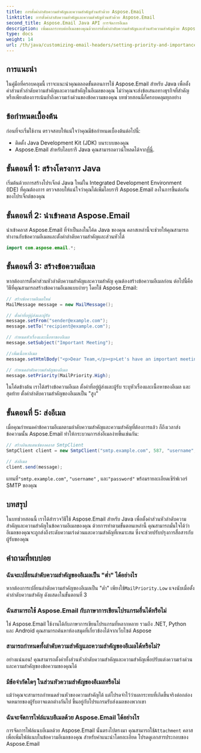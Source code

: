 ```yaml
---
title: การตั้งค่าลำดับความสำคัญและความสำคัญส่วนหัวด้วย Aspose.Email
linktitle: การตั้งค่าลำดับความสำคัญและความสำคัญส่วนหัวด้วย Aspose.Email
second_title: Aspose.Email Java API การจัดการอีเมล
description: เพิ่มผลกระทบต่ออีเมลของคุณด้วยการตั้งค่าลำดับความสำคัญและส่วนหัวความสำคัญด้วย Aspose.Email สำหรับ Java เรียนรู้วิธีการในคำแนะนำทีละขั้นตอนนี้
type: docs
weight: 14
url: /th/java/customizing-email-headers/setting-priority-and-importance-headers/
---
```


## การแนะนำ

ในคู่มือที่ครอบคลุมนี้ เราจะแนะนำคุณตลอดขั้นตอนการใช้ Aspose.Email สำหรับ Java เพื่อตั้งค่าส่วนหัวลำดับความสำคัญและความสำคัญในอีเมลของคุณ ไม่ว่าคุณจะส่งข้อเสนอทางธุรกิจที่สำคัญหรือเพียงต้องการเน้นย้ำถึงความเร่งด่วนของข้อความของคุณ บทช่วยสอนนี้ก็ครอบคลุมทุกอย่าง

## ข้อกำหนดเบื้องต้น

ก่อนที่จะเริ่มใช้งาน ตรวจสอบให้แน่ใจว่าคุณมีข้อกำหนดเบื้องต้นต่อไปนี้:

- ติดตั้ง Java Development Kit (JDK) บนระบบของคุณ
-  Aspose.Email สำหรับไลบรารี Java คุณสามารถดาวน์โหลดได้จาก[ที่นี่](https://releases.aspose.com/email/java/).

## ขั้นตอนที่ 1: สร้างโครงการ Java

เริ่มต้นด้วยการสร้างโปรเจ็กต์ Java ใหม่ใน Integrated Development Environment (IDE) ที่คุณต้องการ ตรวจสอบให้แน่ใจว่าคุณได้เพิ่มไลบรารี Aspose.Email ลงในการขึ้นต่อกันของโปรเจ็กต์ของคุณ

## ขั้นตอนที่ 2: นำเข้าคลาส Aspose.Email

นำเข้าคลาส Aspose.Email ที่จำเป็นลงในโค้ด Java ของคุณ คลาสเหล่านี้จะช่วยให้คุณสามารถทำงานกับข้อความอีเมลและตั้งค่าลำดับความสำคัญและส่วนหัวได้

```java
import com.aspose.email.*;
```

## ขั้นตอนที่ 3: สร้างข้อความอีเมล

หากต้องการตั้งค่าส่วนหัวลำดับความสำคัญและความสำคัญ คุณต้องสร้างข้อความอีเมลก่อน ต่อไปนี้คือวิธีที่คุณสามารถสร้างข้อความอีเมลแบบง่ายๆ โดยใช้ Aspose.Email:

```java
// สร้างข้อความอีเมลใหม่
MailMessage message = new MailMessage();

// ตั้งค่าที่อยู่ผู้ส่งและผู้รับ
message.setFrom("sender@example.com");
message.setTo("recipient@example.com");

// กำหนดหัวเรื่องและเนื้อหาของอีเมล
message.setSubject("Important Meeting");

//เพิ่มเนื้อหาอีเมล
message.setHtmlBody("<p>Dear Team,</p><p>Let's have an important meeting tomorrow at 10 AM.</p>");

// กำหนดลำดับความสำคัญของอีเมล
message.setPriority(MailPriority.High);
```

ในโค้ดข้างต้น เราได้สร้างข้อความอีเมล ตั้งค่าที่อยู่ผู้ส่งและผู้รับ ระบุหัวเรื่องและเนื้อหาของอีเมล และสุดท้าย ตั้งค่าลำดับความสำคัญของอีเมลเป็น "สูง"

## ขั้นตอนที่ 5: ส่งอีเมล

เมื่อคุณกำหนดค่าข้อความอีเมลตามลำดับความสำคัญและความสำคัญที่ต้องการแล้ว ก็ถึงเวลาส่งข้อความนั้น Aspose.Email ทำให้กระบวนการส่งอีเมลง่ายขึ้นเช่นกัน:

```java
// สร้างอินสแตนซ์ของคลาส SmtpClient
SmtpClient client = new SmtpClient("smtp.example.com", 587, "username", "password");

// ส่งอีเมล
client.send(message);
```

 แทนที่`"smtp.example.com"`, `"username"` , และ`"password"` พร้อมรายละเอียดเซิร์ฟเวอร์ SMTP ของคุณ

## บทสรุป

ในบทช่วยสอนนี้ เราได้สำรวจวิธีใช้ Aspose.Email สำหรับ Java เพื่อตั้งค่าส่วนหัวลำดับความสำคัญและความสำคัญในข้อความอีเมลของคุณ ด้วยการทำตามขั้นตอนเหล่านี้ คุณสามารถมั่นใจได้ว่าอีเมลของคุณจะถูกส่งถึงระดับความเร่งด่วนและความสำคัญที่เหมาะสม ซึ่งจะช่วยปรับปรุงการสื่อสารกับผู้รับของคุณ

## คำถามที่พบบ่อย

### ฉันจะเปลี่ยนลำดับความสำคัญของอีเมลเป็น "ต่ำ" ได้อย่างไร

 หากต้องการเปลี่ยนลำดับความสำคัญของอีเมลเป็น "ต่ำ" เพียงใช้`MailPriority.Low` แจงนับเมื่อตั้งค่าลำดับความสำคัญ ดังแสดงในขั้นตอนที่ 3

### ฉันสามารถใช้ Aspose.Email กับภาษาการเขียนโปรแกรมอื่นได้หรือไม่

ใช่ Aspose.Email ใช้งานได้กับภาษาการเขียนโปรแกรมที่หลากหลาย รวมถึง .NET, Python และ Android คุณสามารถค้นหาห้องสมุดที่เกี่ยวข้องได้จากเว็บไซต์ Aspose

### สามารถกำหนดทั้งลำดับความสำคัญและความสำคัญของอีเมลได้หรือไม่?

อย่างแน่นอน! คุณสามารถตั้งค่าทั้งส่วนหัวลำดับความสำคัญและความสำคัญเพื่อปรับแต่งความเร่งด่วนและความสำคัญของข้อความของคุณได้

### มีข้อจำกัดใดๆ ในส่วนหัวความสำคัญของอีเมลหรือไม่

แม้ว่าคุณจะสามารถกำหนดส่วนหัวของความสำคัญได้ แต่โปรดจำไว้ว่าผลกระทบที่เกิดขึ้นจริงต่อกล่องจดหมายของผู้รับอาจแตกต่างกันไป ขึ้นอยู่กับโปรแกรมรับส่งเมลของพวกเขา

### ฉันจะจัดการไฟล์แนบอีเมลด้วย Aspose.Email ได้อย่างไร

 การจัดการไฟล์แนบอีเมลด้วย Aspose.Email นั้นตรงไปตรงมา คุณสามารถใช้`Attachment` คลาสเพื่อเพิ่มไฟล์แนบในข้อความอีเมลของคุณ สำหรับคำแนะนำโดยละเอียด โปรดดูเอกสารประกอบของ Aspose.Email